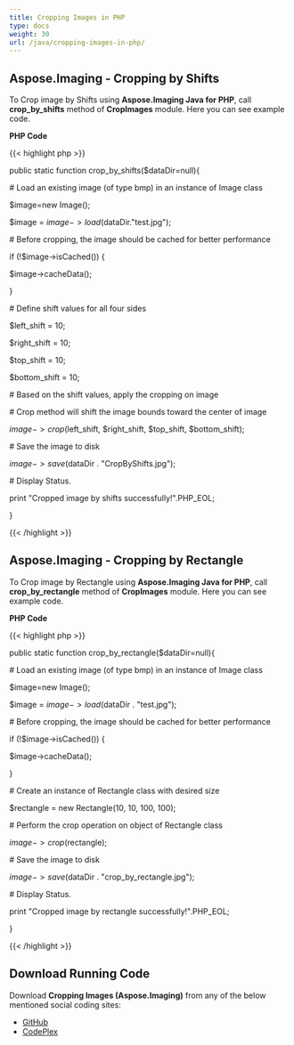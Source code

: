 ```yaml
---
title: Cropping Images in PHP
type: docs
weight: 30
url: /java/cropping-images-in-php/
---
```


## **Aspose.Imaging - Cropping by Shifts**
To Crop image by Shifts using **Aspose.Imaging Java for PHP**, call **crop_by_shifts** method of **CropImages** module. Here you can see example code.

**PHP Code**

{{< highlight php >}}

 public static function crop_by_shifts($dataDir=null){

\# Load an existing image (of type bmp) in an instance of Image class

$image=new Image();

$image = $image->load($dataDir."test.jpg");

\# Before cropping, the image should be cached for better performance

if (!$image->isCached()) {

$image->cacheData();

}

\# Define shift values for all four sides

$left_shift = 10;

$right_shift = 10;

$top_shift = 10;

$bottom_shift = 10;

\# Based on the shift values, apply the cropping on image

\# Crop method will shift the image bounds toward the center of image

$image->crop($left_shift, $right_shift, $top_shift, $bottom_shift);

\# Save the image to disk

$image->save($dataDir . "CropByShifts.jpg");

\# Display Status.

print "Cropped image by shifts successfully!".PHP_EOL;

}

{{< /highlight >}}
## **Aspose.Imaging - Cropping by Rectangle**
To Crop image by Rectangle using **Aspose.Imaging Java for PHP**, call **crop_by_rectangle** method of **CropImages** module. Here you can see example code.

**PHP Code**

{{< highlight php >}}

 public static function crop_by_rectangle($dataDir=null){

\# Load an existing image (of type bmp) in an instance of Image class

$image=new Image();

$image = $image->load($dataDir . "test.jpg");

\# Before cropping, the image should be cached for better performance

if (!$image->isCached()) {

$image->cacheData();

}

\# Create an instance of Rectangle class with desired size

$rectangle = new Rectangle(10, 10, 100, 100);

\# Perform the crop operation on object of Rectangle class

$image->crop($rectangle);

\# Save the image to disk

$image->save($dataDir . "crop_by_rectangle.jpg");

\# Display Status.

print "Cropped image by rectangle successfully!".PHP_EOL;

}

{{< /highlight >}}
## **Download Running Code**
Download **Cropping Images (Aspose.Imaging)** from any of the below mentioned social coding sites:

- [GitHub](https://github.com/aspose-imaging/Aspose.Imaging-for-Java/blob/master/Plugins/Aspose_Imaging_Java_for_PHP/src/aspose/imaging/ManagingRasterFormats/CropImages.php)
- [CodePlex](https://archive.codeplex.com/?p=asposeimagingjavaphp#src/aspose/imaging/ManagingRasterFormats/CropImages.php)
